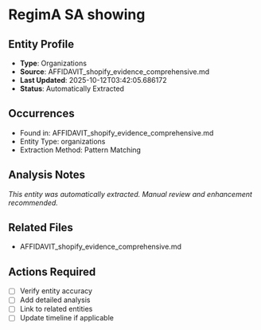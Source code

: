 # RegimA SA showing 

## Entity Profile
- **Type**: Organizations
- **Source**: AFFIDAVIT_shopify_evidence_comprehensive.md
- **Last Updated**: 2025-10-12T03:42:05.686172
- **Status**: Automatically Extracted

## Occurrences
- Found in: AFFIDAVIT_shopify_evidence_comprehensive.md
- Entity Type: organizations
- Extraction Method: Pattern Matching

## Analysis Notes
*This entity was automatically extracted. Manual review and enhancement recommended.*

## Related Files
- AFFIDAVIT_shopify_evidence_comprehensive.md

## Actions Required
- [ ] Verify entity accuracy
- [ ] Add detailed analysis
- [ ] Link to related entities
- [ ] Update timeline if applicable
